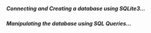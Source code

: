 ##### Connecting and Creating a database using SQLite3...
##### Manipulating the database using SQL Queries...

